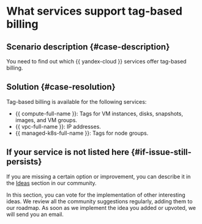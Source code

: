 # What services support tag-based billing


## Scenario description {#case-description}

You need to find out which {{ yandex-cloud }} services offer tag-based billing.

## Solution {#case-resolution}

Tag-based billing is available for the following services:

* {{ compute-full-name }}: Tags for VM instances, disks, snapshots, images, and VM groups.
* {{ vpc-full-name }}: IP addresses.
* {{ managed-k8s-full-name }}: Tags for node groups.

## If your service is not listed here {#if-issue-still-persists}

If you are missing a certain option or improvement, you can describe it in the [Ideas](https://cloud.yandex.ru/features) section in our community.

In this section, you can vote for the implementation of other interesting ideas. We review all the community suggestions regularly, adding them to our roadmap. As soon as we implement the idea you added or upvoted, we will send you an email.

